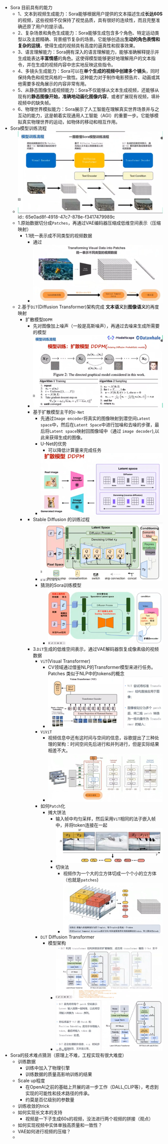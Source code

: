 - Sora 目前具有的能力
	- 1、文本到视频生成能力：Sora能够根据用户提供的文本描述生成**长达60S**的视频，这些视频不仅保持了视觉品质，具有很好的连续性，而且完整准确还原了用户的提示语。
	- 2、复杂场景和角色生成能力：Sora能够生成包含多个角色、特定运动类型以及主题精确、背景细节复杂的场景。它能够创造出**生动的角色表情和复杂的运镜**，使得生成的视频具有高度的逼真性和叙事效果。
	- 3、语言理解能力：Sora拥有深入的语言理解能力，能够准确解释提示并生成能表达**丰富情感**的角色。这使得模型能够更好地理解用户的文本指令，并在生成的视频内容中忠实地反映这些指令。
	- 4、多镜头生成能力：Sora可以在**单个生成的视频中创建多个镜头**，同时保持角色和视觉风格的一致性。这种能力对于制作电影预告片、动画或其他需要多视角展示的内容非常有用。
	- 5、从静态图像生成视频能力：Sora不仅能够从文本生成视频，还能够从现有的**静态图像开始，准确地动画化图像内容**，或者扩展现有视频，填补视频中的缺失帧。
	- 6、物理世界模拟能力：Sora展示了人工智能在理解真实世界场景并与之互动的能力，这是朝着实现通用人工智能（AGI）的重要一步。它能够模拟真实物理世界的运动，如物体的移动和相互作用。
- Sora模型训练流程
	- ![image.png](../assets/image_1709223314332_0.png)
	  id:: 65e0ad8f-4918-47c7-878e-f3417479989c
	- 1.原始数据切分成`Patches`，再通过VAE编码器压缩成低维空间表示（压缩映射）
		- 1.1统一表示成不同类型的视频数据
			- 通过
			- ![image.png](../assets/image_1709223615022_0.png)
	- 2.基于`DiT`(Diffusion Transformer)架构完成 **文本语义**到**图像语义**的再度映射
		- 扩散模型`DDPM`
			- 先对图像加上噪声（一般是高斯噪声），再通过去噪来生成所需要的模型
			- ![image.png](../assets/image_1709223683609_0.png)
			- 基于扩散模型主干的`U-Net`
				- 先通过`Image encoder`将真实的图像映射到潜空间`Latent space`中，然后在`Latent Space`中进行加噪和去噪的步骤，最后将`Latent space`映射回图像域中（通过 `image decoder`),以此来获得生成的图像。
				- U-Net的优势
					- 可以降低计算量来完成任务
				- ![image.png](../assets/image_1709223836775_0.png)
		-
			- Stable Diffusion 的训练过程
				- ![image.png](../assets/image_1709224081613_0.png)
				- 猜测的Sora训练模型
					- ![image.png](../assets/image_1709224111803_0.png)
			- 3.`DiT`生成的低维空间表示，通过VAE解码器恢复成像素级的视频数据
				- `ViT`(Visual Transformer)
					- CV领域通过借鉴NLP的Transformer模型来进行任务。Patches 类似于NLP中的tokens的概念
					- ![image.png](../assets/image_1709224222058_0.png)
				- `ViViT`
					- 视频信息中还有这时间与空间的信息，谷歌提出了三种处理的架构：时间空间先后进行和并列进行，但是实际结果相差不大。
					- ![image.png](../assets/image_1709224342716_0.png)
				- 如何`Patch`化
					- 摊大饼法
						- 输入帧中均匀采样，然后采用`ViT`相同的法子嵌入帧中，并将token连接在一起
						- ![image.png](../assets/image_1709224473673_0.png)
						- 切块法
							- 视频作为一个大的立方体切成一个个小的立方体（也就是`patches`)
							- ![image.png](../assets/image_1709224600314_0.png)
				- `DiT` Diffusion Transformer
					- 模型架构
						- ![image.png](../assets/image_1709224711533_0.png)
						- ![image.png](../assets/image_1709224768137_0.png)
- Sora的技术难点猜测（原理上不难，工程实现有很大难度）
	- 训练数据
		- 训练中加入了物理引擎
		- 训练数据的质量高影响训练的结果
	- Scale up程度
		- 在OpenAI之前的基础上开展的进一步工作（DALL,CLIP等），考虑到实现的可能性和技术路径的传承。
		- 约莫是百亿级别的参数量
	- 训练收敛的trick
	- 如何实现长文本的支持
		- 视频是一下子生成60s的视频，没法进行两个视频的拼接（观点）
	- 如何实现视频中实体单独高质量和一致性？
	- VAE如何进行视频的压缩？
	-